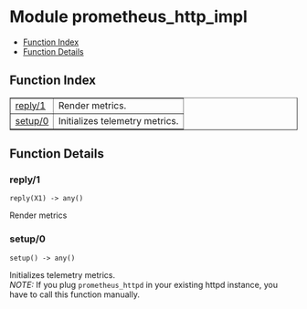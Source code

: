 

# Module prometheus_http_impl #
* [Function Index](#index)
* [Function Details](#functions)

<a name="index"></a>

## Function Index ##


<table width="100%" border="1" cellspacing="0" cellpadding="2" summary="function index"><tr><td valign="top"><a href="#reply-1">reply/1</a></td><td>
Render metrics.</td></tr><tr><td valign="top"><a href="#setup-0">setup/0</a></td><td>
Initializes telemetry metrics.</td></tr></table>


<a name="functions"></a>

## Function Details ##

<a name="reply-1"></a>

### reply/1 ###

`reply(X1) -> any()`

Render metrics

<a name="setup-0"></a>

### setup/0 ###

`setup() -> any()`

Initializes telemetry metrics.<br />
*NOTE:* If you plug `prometheus_httpd` in your existing httpd instance,
you have to call this function manually.

